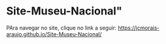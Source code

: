 # Site-Museu-Nacional"

PAra navegar no site, clique no link a seguir: https://jcmorais-araujo.github.io/Site-Museu-Nacional/
